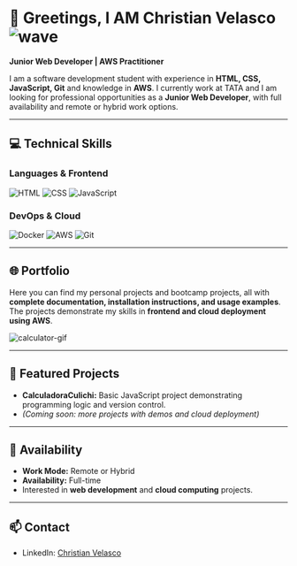 # 👋 Greetings, I AM Christian Velasco ![wave](https://media.giphy.com/media/hvRJCLFzcasrR4ia7z/giphy.gif)

**Junior Web Developer | AWS Practitioner**

I am a software development student with experience in **HTML, CSS, JavaScript, Git** and knowledge in **AWS**. I currently work at TATA and I am looking for professional opportunities as a **Junior Web Developer**, with full availability and remote or hybrid work options.

---

## 💻 Technical Skills

### Languages & Frontend
![HTML](https://img.shields.io/badge/-HTML5-000000?style=for-the-badge&logo=html5&logoColor=white)
![CSS](https://img.shields.io/badge/-CSS3-000000?style=for-the-badge&logo=css3&logoColor=white)
![JavaScript](https://img.shields.io/badge/-JavaScript-000000?style=for-the-badge&logo=javascript&logoColor=white)

### DevOps & Cloud
![Docker](https://img.shields.io/badge/-Docker-000000?style=for-the-badge&logo=docker&logoColor=white)
![AWS](https://img.shields.io/badge/-AWS-000000?style=for-the-badge&logo=amazon-aws&logoColor=white)
![Git](https://img.shields.io/badge/-Git-000000?style=for-the-badge&logo=git&logoColor=white)

---

## 🌐 Portfolio

Here you can find my personal projects and bootcamp projects, all with **complete documentation, installation instructions, and usage examples**.  
The projects demonstrate my skills in **frontend and cloud deployment using AWS**.

![calculator-gif](https://media.giphy.com/media/3o7TKP2Wf4K0DML8pK/giphy.gif)

---

## 📂 Featured Projects

- **CalculadoraCulichi:** Basic JavaScript project demonstrating programming logic and version control.  
- *(Coming soon: more projects with demos and cloud deployment)*

---

## 📌 Availability

- **Work Mode:** Remote or Hybrid  
- **Availability:** Full-time  
- Interested in **web development** and **cloud computing** projects.

---

## 📫 Contact

- LinkedIn: [Christian Velasco](https://www.linkedin.com/in/christian-armando-velasco-estrada-a24590382)
